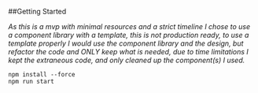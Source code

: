 ##Getting Started

_As this is a mvp with minimal resources and a strict timeline I chose to use a component library with a template, this is not production ready, to use a template properly I would use the component library and the design, but refactor the code and ONLY keep what is needed, due to time limitations I kept the extraneous code, and only cleaned up the component(s) I used._

```
npm install --force 
npm run start
```
